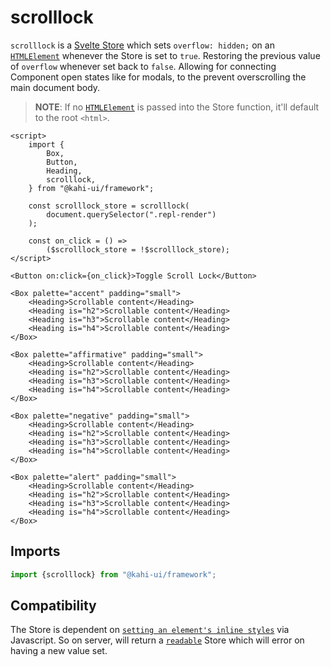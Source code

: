 # scrolllock

`scrolllock` is a [Svelte Store](https://svelte.dev/docs#svelte_store) which sets `overflow: hidden;` on an [`HTMLElement`](https://developer.mozilla.org/en-US/docs/Web/API/HTMLElement) whenever the Store is set to `true`. Restoring the previous value of `overflow` whenever set back to `false`. Allowing for connecting Component open states like for modals, to the prevent overscrolling the main document body.

> **NOTE**: If no [`HTMLElement`](https://developer.mozilla.org/en-US/docs/Web/API/HTMLElement) is passed into the Store function, it'll default to the root `<html>`.

```svelte {title="scrolllock Preview" mode="repl"}
<script>
    import {
        Box,
        Button,
        Heading,
        scrolllock,
    } from "@kahi-ui/framework";

    const scrolllock_store = scrolllock(
        document.querySelector(".repl-render")
    );

    const on_click = () =>
        ($scrolllock_store = !$scrolllock_store);
</script>

<Button on:click={on_click}>Toggle Scroll Lock</Button>

<Box palette="accent" padding="small">
    <Heading>Scrollable content</Heading>
    <Heading is="h2">Scrollable content</Heading>
    <Heading is="h3">Scrollable content</Heading>
    <Heading is="h4">Scrollable content</Heading>
</Box>

<Box palette="affirmative" padding="small">
    <Heading>Scrollable content</Heading>
    <Heading is="h2">Scrollable content</Heading>
    <Heading is="h3">Scrollable content</Heading>
    <Heading is="h4">Scrollable content</Heading>
</Box>

<Box palette="negative" padding="small">
    <Heading>Scrollable content</Heading>
    <Heading is="h2">Scrollable content</Heading>
    <Heading is="h3">Scrollable content</Heading>
    <Heading is="h4">Scrollable content</Heading>
</Box>

<Box palette="alert" padding="small">
    <Heading>Scrollable content</Heading>
    <Heading is="h2">Scrollable content</Heading>
    <Heading is="h3">Scrollable content</Heading>
    <Heading is="h4">Scrollable content</Heading>
</Box>
```

## Imports

```javascript {title="scrolllock Imports"}
import {scrolllock} from "@kahi-ui/framework";
```

## Compatibility

The Store is dependent on [`setting an element's inline styles`](https://developer.mozilla.org/en-US/docs/Web/API/HTMLElement/style#setting_styles) via Javascript. So on server, will return a [`readable`](https://svelte.dev/docs#readable) Store which will error on having a new value set.
